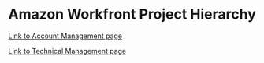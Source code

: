 # Amazon Workfront Project Hierarchy


[Link to Account Management page](./account-management.html)


[Link to Technical Management page](./technical-management.html)
